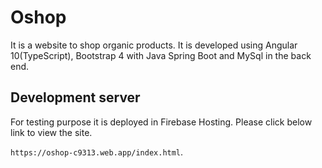 # Oshop

It is a website to shop organic products. It is developed using Angular 10(TypeScript), Bootstrap 4 with Java Spring Boot and MySql in the back end.

## Development server

For testing purpose it is deployed in Firebase Hosting. Please click below link to view the site.

 `https://oshop-c9313.web.app/index.html`.
